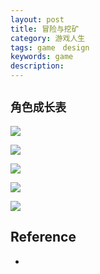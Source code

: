 ```yaml
---
layout: post
title: 冒险与挖矿
category: 游戏人生
tags: game　design
keywords: game
description: 
---
```


## `角色成长表`

![](/Resources/冒险与挖矿_1.jpg)


![](/Resources/冒险与挖矿_2.jpg)

![](/Resources/冒险与挖矿_3.jpg)

![](/Resources/冒险与挖矿_4.jpg)

![](/Resources/冒险与挖矿_5.jpg)

## Reference

* 